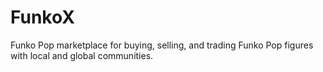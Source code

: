 # FunkoX
Funko Pop marketplace for buying, selling, and trading Funko Pop figures with local and global communities.
